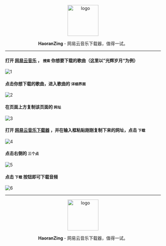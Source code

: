 <p align="center">
    <img width="100" src="https://Pollen-Z.github.io/images/LOGO-.png" alt="logo" />
</p>

<p align="center"><b> HaoranZing </b>- 网易云音乐下载器，值得一试。</p>

------------------------------

#### 打开 [网易云音乐](https://music.163.com/) ， ` 搜索 ` 你想要下载的歌曲（这里以”光辉岁月“为例）
![1](https://pollen-z.github.io/images/1.png)
#### 点击你想下载的歌曲，进入歌曲的 ` 详细界面 `
![2](https://pollen-z.github.io/images/2.png)
#### 在页面上方复制该页面的 ` 网址 `
![3](https://pollen-z.github.io/images/3.png)
#### 打开 [网易云音乐下载器](https://haoranzing.rth1.one/) ，并在输入框粘贴刚刚复制下来的网址，点击 ` 下载 `
![4](https://pollen-z.github.io/images/4.png)
#### 点击右侧的 ` 三个点 `
![5](https://pollen-z.github.io/images/5.png)
#### 点击 ` 下载 ` 按钮即可下载音频
![6](https://pollen-z.github.io/images/6.png)

------------------------------

<p align="center">
    <img width="100" src="https://Pollen-Z.github.io/images/LOGO-.png" alt="logo" />
</p>

<p align="center"><b>HaoranZing </b> - 网易云音乐下载器，值得一试。</p>

